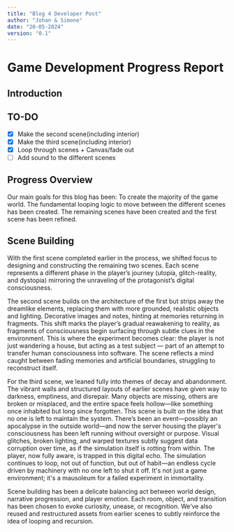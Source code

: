 ```yaml
---
title: "Blog 4 Developer Post"
author: "Johan & Simone"
date: "20-05-2024"
version: "0.1"
---
```


# Game Development Progress Report

## Introduction

## TO-DO
- [X] Make the second scene(including interior)
- [X] Make the third scene(including interior)
- [X] Loop through scenes + Canvas/fade out
- [ ] Add sound to the different scenes 

## Progress Overview
Our main goals for this blog has been:
To create the majority of the game world. 
The fundamental looping logic to move between the different scenes has been created. 
The remaining scenes have been created and the first scene has been refined.

## Scene Building

With the first scene completed earlier in the process, we shifted focus to designing and constructing the remaining two scenes. Each scene represents a different phase in the player’s journey (utopia, glitch-reality, and dystopia) mirroring the unraveling of the protagonist’s digital consciousness.

The second scene builds on the architecture of the first but strips away the dreamlike elements, replacing them with more grounded, realistic objects and lighting. Decorative images and notes, hinting at memories returning in fragments. This shift marks the player’s gradual reawakening to reality, as fragments of consciousness begin surfacing through subtle clues in the environment.
This is where the experiment becomes clear: the player is not just wandering a house, but acting as a test subject — part of an attempt to transfer human consciousness into software. The scene reflects a mind caught between fading memories and artificial boundaries, struggling to reconstruct itself.

For the third scene, we leaned fully into themes of decay and abandonment. The vibrant walls and structured layouts of earlier scenes have given way to darkness, emptiness, and disrepair. Many objects are missing, others are broken or misplaced, and the entire space feels hollow—like something once inhabited but long since forgotten.
This scene is built on the idea that no one is left to maintain the system. There’s been an event—possibly an apocalypse in the outside world—and now the server housing the player's consciousness has been left running without oversight or purpose. Visual glitches, broken lighting, and warped textures subtly suggest data corruption over time, as if the simulation itself is rotting from within.
The player, now fully aware, is trapped in this digital echo. The simulation continues to loop, not out of function, but out of habit—an endless cycle driven by machinery with no one left to shut it off. It's not just a game environment; it's a mausoleum for a failed experiment in immortality.

Scene building has been a delicate balancing act between world design, narrative progression, and player emotion. Each room, object, and transition has been chosen to evoke curiosity, unease, or recognition. We’ve also reused and restructured assets from earlier scenes to subtly reinforce the idea of looping and recursion.

